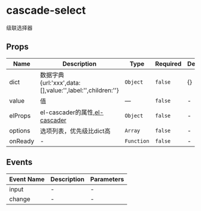 # cascade-select

级联选择器

## Props

<!-- @vuese:cascade-select:props:start -->
|Name|Description|Type|Required|Default|
|---|---|---|---|---|
|dict|数据字典<br/> {url:'xxx',data:[],value:'',label:'',children:''}|`Object`|`false`|{}|
|value|值|—|`false`|-|
|elProps|el-cascader的属性,[el-cascader](https://element.eleme.cn/#/zh-CN/component/cascader)|`Object`|`false`|-|
|options|选项列表，优先级比dict高|`Array`|`false`|-|
|onReady|-|`Function`|`false`|-|

<!-- @vuese:cascade-select:props:end -->


## Events

<!-- @vuese:cascade-select:events:start -->
|Event Name|Description|Parameters|
|---|---|---|
|input|-|-|
|change|-|-|

<!-- @vuese:cascade-select:events:end -->


